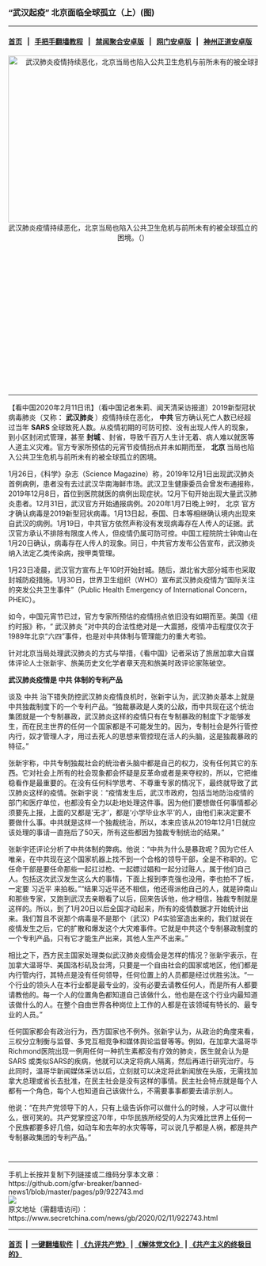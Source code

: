 ### “武汉起疫” 北京面临全球孤立（上）(图)
------------------------

#### [首页](https://github.com/gfw-breaker/banned-news1/blob/master/README.md) &nbsp;&nbsp;|&nbsp;&nbsp; [手把手翻墙教程](https://github.com/gfw-breaker/guides/wiki) &nbsp;&nbsp;|&nbsp;&nbsp; [禁闻聚合安卓版](https://github.com/gfw-breaker/bn-android) &nbsp;&nbsp;|&nbsp;&nbsp; [网门安卓版](https://github.com/oGate2/oGate) &nbsp;&nbsp;|&nbsp;&nbsp; [神州正道安卓版](https://github.com/SzzdOgate/update) 



<div class="article_right" style="fone-color:#000">
 <p style="text-align: center;">
  <img alt="武汉肺炎疫情持续恶化，北京当局也陷入公共卫生危机与前所未有的被全球孤立的困境。" src="https://img2.secretchina.com/pic/2019/10-1/p2529882a149134350-ss.jpg" style="height:337px; width:600px"/>
  <br>
   武汉肺炎疫情持续恶化，北京当局也陷入公共卫生危机与前所未有的被全球孤立的困境。（）
   <span id="hideid" name="hideid" style="color:red;display:none;">
    <span href="https://www.secretchina.com">
    </span>
   </span>
  </br>
 </p>
 <div id="txt-mid1-t21-2017">
  <ins class="adsbygoogle" data-ad-client="ca-pub-1276641434651360" data-ad-slot="2451032099" style="display:inline-block;width:336px;height:280px">
  </ins>
  

---


  </div>
 </div>
 <p>
  【看中国2020年2月11日讯】（看中国记者朱莉、闻天清采访报道）2019新型冠状病毒肺炎（又称：
  <strong>
   <span href="https://www.secretchina.com/news/gb/tag/武汉肺炎" target="_blank">
    武汉肺炎
   </span>
  </strong>
  ）疫情持续在恶化，
  <strong>
   中共
  </strong>
  官方确认死亡人数已经超过当年
  <strong>
   SARS
  </strong>
  全球致死人数。从疫情初期的可防可控、没有出现人传人的现象，到小区封闭式管理，甚至
  <strong>
   封城
  </strong>
  、封省，导致千百万人生计无着、病人难以就医等人道主义灾难。官方专家所预估的元宵节疫情拐点并未如期而至，
  <strong>
   北京
  </strong>
  当局也陷入公共卫生危机与前所未有的被全球孤立的困境。
  <span id="hideid" name="hideid" style="color:red;display:none;">
   <span href="https://www.secretchina.com">
   </span>
  </span>
 </p>
 <p>
  1月26日，《科学》杂志（Science Magazine）称，2019年12月1日出现武汉肺炎首例病例，患者没有去过武汉华南海鲜市场。武汉卫生健康委员会曾发布通报称，2019年12月8日，首位到医院就医的病例出现症状。12月下旬开始出现大量武汉肺炎患者。12月31日，武汉官方开始通报病例。2020年1月7日晚上9时，
  <span href="https://www.secretchina.com/news/gb/tag/北京" target="_blank">
   北京
  </span>
  官方才确认病毒是2019新型冠状病毒。1月13日起，泰国、日本等相继确认境内出现来自武汉的病例。1月19日，中共官方依然声称没有发现病毒存在人传人的证据。武汉官方承认不排除有限度人传人，但疫情仍属可防可控。中国工程院院士钟南山在1月20日确认，病毒存在人传人的现象。同日，中共官方发布公告宣布，武汉肺炎纳入法定乙类传染病，按甲类管理。
 </p>
 <p>
  1月23日凌晨，武汉官方宣布上午10时开始封城。随后，湖北省大部分城市也采取封城防疫措施。1月30日，世界卫生组织（WHO）宣布武汉肺炎疫情为“国际关注的突发公共卫生事件”（Public Health Emergency of International Concern，PHEIC）。
 </p>
 <p>
  如今，中国元宵节已过，官方专家所预估的疫情拐点依旧没有如期而至。美国《纽约时报》称，“
  <span href="https://zh.wikipedia.org/wiki/2019%E6%96%B0%E5%9E%8B%E5%86%A0%E7%8B%80%E7%97%85%E6%AF%92%E7%96%AB%E6%83%85" target="_blank">
   武汉肺炎
  </span>
  ”对中共的合法性绝对是一大震撼，疫情冲击程度仅次于1989年北京“六四”事件，也是对中共体制与管理能力的重大考验。
 </p>
 <p>
  针对北京当局处理武汉肺炎的方式与举措，《看中国》记者采访了旅居加拿大自媒体评论人士张新宇、旅美历史文化学者章天亮和旅美时政评论家陈破空。
 </p>
 <p>
  <strong>
   武汉肺炎疫情是
   <span href="https://www.secretchina.com/news/gb/tag/中共" target="_blank">
    中共
   </span>
   体制的专利产品
  </strong>
 </p>
 <p>
  谈及
  <span href="https://zh.wikipedia.org/wiki/%E4%B8%AD%E5%9B%BD%E5%85%B1%E4%BA%A7%E5%85%9A" target="_blank">
   中共
  </span>
  治下错失防控武汉肺炎疫情良机时，张新宇认为，武汉肺炎基本上就是中共独裁制度下的一个专利产品。“独裁暴政是人类的公敌，而中共现在这个统治集团就是一个专制暴政，武汉肺炎这样的疫情只有在专制暴政的制度下才能够发生，而在民主世界的任何一个国家都是不可能发生的。因为，专制社会是外行管控内行，奴才管理人才，用过去死人的思想来管控现在活人的头脑，这是独裁暴政的特征。”
 </p>
 <p>
  张新宇称，中共专制独裁社会的统治者头脑中都是自己的权力，没有任何其它的东西。它对社会上所有的社会现象都会怀疑是反革命或者是来夺权的，所以，它把维稳看作是最重要的。在没有任何科学思考、不尊重专家的情况下，最终就导致了武汉肺炎这样的疫情。张新宇说：“疫情发生后，武汉市政府，包括当地防治疫情的部门和医疗单位，也都没有全力以赴地处理这件事。因为他们要想做任何事情都必须要先上报，上面的又都是‘无才’，都是‘小学毕业水平’的人，由他们来决定要不要做什么事。中共就是这样一个独裁统治，所以，本来应该从2019年12月1日就应该处理的事请一直拖后了50天，所有这些都因为独裁专制统治的结果。”
 </p>
 <p>
  张新宇还评论分析了中共体制的弊病。他说：“中共为什么是暴政呢？因为它任人唯亲，在中共现在这个国家机器上找不到一个合格的领导干部，全是不称职的。它任命干部是要任命那些一起扛过枪、一起嫖过娼和一起分过赃人，属于他们自己人。包括这次武汉发生这么大的事情，下面上报到李克强也没用，李也拍不了板，一定要
  <span href="https://www.secretchina.com/news/gb/tag/习近平" target="_blank">
   习近平
  </span>
  来拍板。”“结果习近平还不相信，他还得派他自己的人，就是钟南山和那些专家，又跑到武汉去亲眼看了以后，回来告诉他，他才相信，独裁专制就是这样的。所以，到了1月20日以后全国才动起来，所有的疫情数据才开始统计出来。我们暂且不说那个病毒是不是那个（武汉）P4实验室造出来的，我们就说在疫情发生之后，它的扩散和爆发这个大灾难事件。它就是中共这个专制暴政制度的一个专利产品，只有它才能生产出来，其他人生产不出来。”
 </p>
 <p>
  相比之下，西方民主国家处理类似武汉肺炎疫情会是怎样的情况？张新宇表示，在加拿大温哥华、美国洛杉矶及台湾，只要是一个自由社会的国家或地区，他们都是内行管内行，其特点是没有任何领导，任何位置上的人员都是经过优胜劣汰。“一个行业的领头人在本行业都是最专业的，没有必要去请教任何人，而是所有人都要请教他的。每一个人的位置角色都知道自己该做什么，他也是在这个行业内最知道该做什么的人。在整个自由世界各种岗位上工作的人都是在该领域有特长的、最专业的人员。”
 </p>
 <p>
  任何国家都会有政治行为，西方国家也不例外。张新宇认为，从政治的角度来看，三权分立制衡与监督、多党互相竞争和媒体舆论监督等等。例如，在加拿大温哥华Richmond医院出现一例用任何一种抗生素都没有疗效的肺炎，医生就会认为是
  <span href="https://www.secretchina.com/news/gb/tag/SARS" target="_blank">
   SARS
  </span>
  或类似SARS的疾病，他就可以决定将病人隔离，然后再进行研究治疗。与此同时，温哥华新闻媒体采访以后，立刻就可以决定将此新闻放在头版，无需找加拿大总理或省长去批准，在民主社会是没有这样的事情。民主社会特点就是每个人都有一个角色，每个人也知道自己该做什么，不需要事事都要去请示别人。
 </p>
 <p>
  他说：“在共产党领导下的人，只有上级告诉你可以做什么的时候，人才可以做什么，很可笑的。共产党掌控这70年，中华民族所经受的人为灾难比世界上任何一个民族都要多好几倍，如动车和去年的水灾等等，可以说几乎都是人祸，都是共产专制暴政集团的专利产品。”
  <center>
   <div>
    <div id="txt-mid2-t22-2017" style="display: block;  max-height: 351px;  overflow: hidden;">
     <div id="SC-21xxx">
     </div>
     <ins class="adsbygoogle" data-ad-client="ca-pub-1276641434651360" data-ad-format="auto" data-ad-slot="4301710469" data-full-width-responsive="true" style="display:block">
     </ins>
    </div>
   </div>
  </center>
  <div style="padding-top:12px;">
  </div>
 </p>
</div>

<hr/>
手机上长按并复制下列链接或二维码分享本文章：<br/>
https://github.com/gfw-breaker/banned-news1/blob/master/pages/p9/922743.md <br/>
<a href='https://github.com/gfw-breaker/banned-news1/blob/master/pages/p9/922743.md'><img src='https://github.com/gfw-breaker/banned-news1/blob/master/pages/p9/922743.md.png'/></a> <br/>
原文地址（需翻墙访问）：https://www.secretchina.com/news/gb/2020/02/11/922743.html


------------------------
#### [首页](https://github.com/gfw-breaker/banned-news1/blob/master/README.md) &nbsp;|&nbsp; [一键翻墙软件](https://github.com/gfw-breaker/nogfw/blob/master/README.md) &nbsp;| [《九评共产党》](https://github.com/gfw-breaker/9ping.md/blob/master/README.md#九评之一评共产党是什么) | [《解体党文化》](https://github.com/gfw-breaker/jtdwh.md/blob/master/README.md) | [《共产主义的终极目的》](https://github.com/gfw-breaker/gczydzjmd.md/blob/master/README.md)


<img src='http://gfw-breaker.win/banned-news/pages/p9/922743.md' width='0px' height='0px'/>
